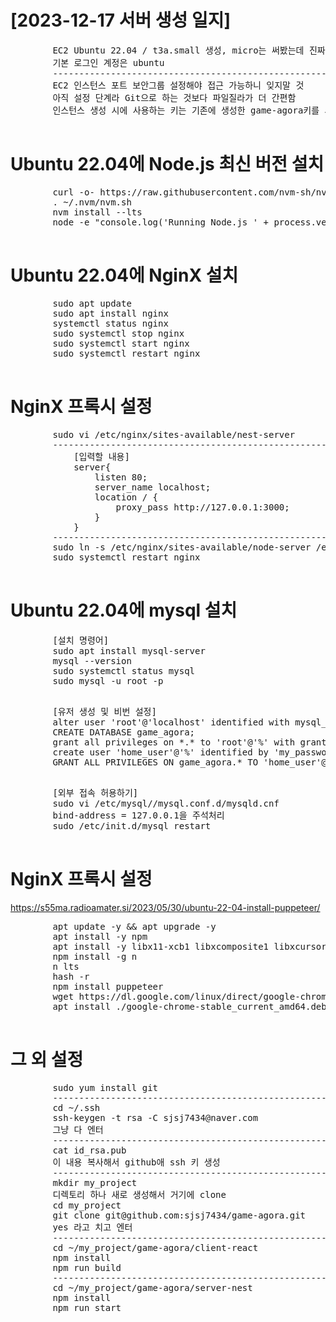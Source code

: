 <div>
	<h1>[2023-12-17 서버 생성 일지]</h1>
	<pre>
		EC2 Ubuntu 22.04 / t3a.small 생성, micro는 써봤는데 진짜 너무 느림
		기본 로그인 계정은 ubuntu
		--------------------------------------------------------
		EC2 인스턴스 포트 보안그룹 설정해야 접근 가능하니 잊지말 것
		아직 설정 단계라 Git으로 하는 것보다 파일질라가 더 간편함
		인스턴스 생성 시에 사용하는 키는 기존에 생성한 game-agora키를 사용하면 편함
	</pre>
</div>

<div>
	<h1>Ubuntu 22.04에 Node.js 최신 버전 설치</h1>
	<pre>
		curl -o- https://raw.githubusercontent.com/nvm-sh/nvm/v0.39.5/install.sh | bash
		. ~/.nvm/nvm.sh
		nvm install --lts
		node -e "console.log('Running Node.js ' + process.version)"
	</pre>
</div>

<div>
	<h1>Ubuntu 22.04에 NginX 설치</h1>
	<pre>
		sudo apt update
		sudo apt install nginx
		systemctl status nginx
		sudo systemctl stop nginx
		sudo systemctl start nginx
		sudo systemctl restart nginx
	</pre>
</div>

<div>
	<h1>NginX 프록시 설정</h1>
	<pre>
		sudo vi /etc/nginx/sites-available/nest-server
		--------------------------------------------------------
			[입력할 내용]
			server{
				listen 80;
				server_name localhost;
				location / {
					proxy_pass http://127.0.0.1:3000;
				}
			}
		--------------------------------------------------------
		sudo ln -s /etc/nginx/sites-available/node-server /etc/nginx/sites-enabled/
		sudo systemctl restart nginx
	</pre>
</div>

<div>
	<h1>Ubuntu 22.04에 mysql 설치</h1>
	<pre>
		[설치 명령어]
		sudo apt install mysql-server
		mysql --version
		sudo systemctl status mysql
		sudo mysql -u root -p
	</pre>
	<pre>
		[유저 생성 및 비번 설정]
		alter user 'root'@'localhost' identified with mysql_native_password by 'my_password_HERE!';
		CREATE DATABASE game_agora;
		grant all privileges on *.* to 'root'@'%' with grant option;
		create user 'home_user'@'%' identified by 'my_password_HERE!';
		GRANT ALL PRIVILEGES ON game_agora.* TO 'home_user'@'%';
	</pre>
	<pre>
		[외부 접속 허용하기]
		sudo vi /etc/mysql//mysql.conf.d/mysqld.cnf
		bind-address = 127.0.0.1을 주석처리
		sudo /etc/init.d/mysql restart
	</pre>
</div>

<div>
	<h1>NginX 프록시 설정</h1>
	<a href="https://s55ma.radioamater.si/2023/05/30/ubuntu-22-04-install-puppeteer/">https://s55ma.radioamater.si/2023/05/30/ubuntu-22-04-install-puppeteer/</a>
	<pre>
		apt update -y && apt upgrade -y
		apt install -y npm
		apt install -y libx11-xcb1 libxcomposite1 libxcursor1 libxdamage1 libxi-dev libxtst-dev libnss3 libcups2 libxss1 libxrandr2 libasound2 libatk1.0-0 libatk-bridge2.0-0 libpangocairo-1.0-0 libgtk-3-0 libgbm1
		npm install -g n
		n lts
		hash -r
		npm install puppeteer
		wget https://dl.google.com/linux/direct/google-chrome-stable_current_amd64.deb
		apt install ./google-chrome-stable_current_amd64.deb
	</pre>
</div>

<div>
	<h1>그 외 설정</h1>
	<pre>
		sudo yum install git
		--------------------------------------------------------
		cd ~/.ssh
		ssh-keygen -t rsa -C sjsj7434@naver.com
		그냥 다 엔터
		--------------------------------------------------------
		cat id_rsa.pub
		이 내용 복사해서 github애 ssh 키 생성
		--------------------------------------------------------
		mkdir my_project
		디렉토리 하나 새로 생성해서 거기에 clone
		cd my_project
		git clone git@github.com:sjsj7434/game-agora.git
		yes 라고 치고 엔터
		--------------------------------------------------------
		cd ~/my_project/game-agora/client-react
		npm install
		npm run build
		--------------------------------------------------------
		cd ~/my_project/game-agora/server-nest
		npm install
		npm run start
	</pre>
</div>